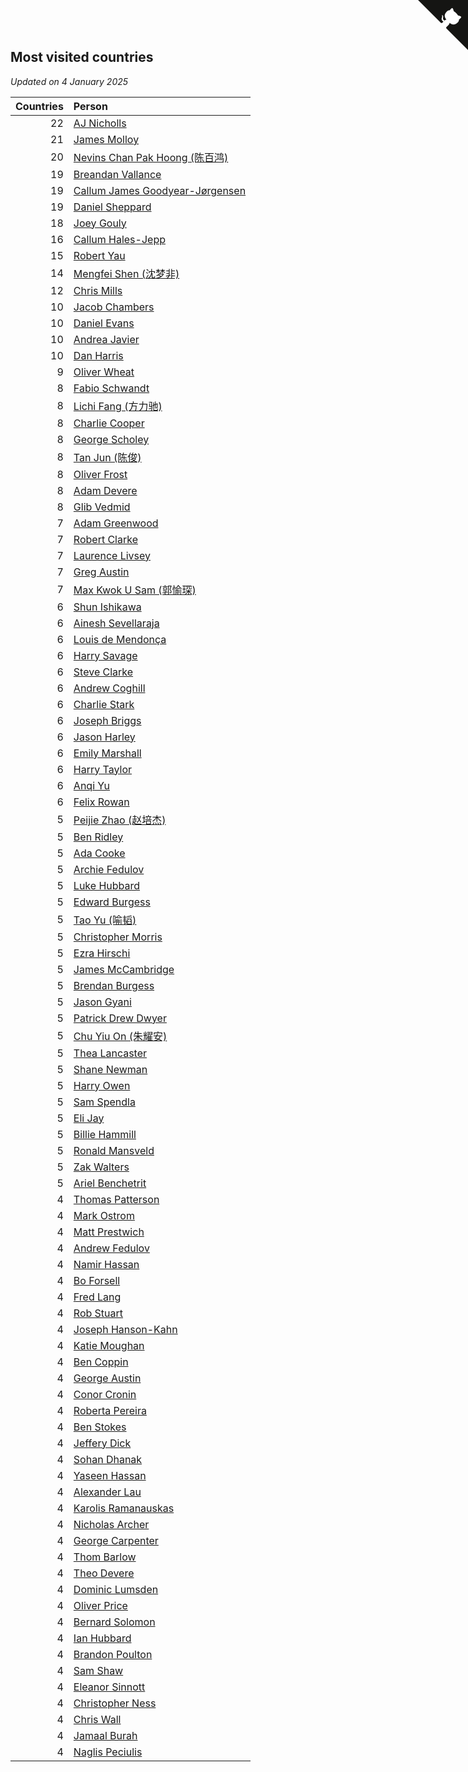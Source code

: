 ## Most visited countries

*Updated on  4 January 2025*

| Countries | Person |
| ---: | :--- |
| 22 | [AJ Nicholls](https://www.worldcubeassociation.org/persons/2015NICH04) |
| 21 | [James Molloy](https://www.worldcubeassociation.org/persons/2011MOLL01) |
| 20 | [Nevins Chan Pak Hoong (陈百鸿)](https://www.worldcubeassociation.org/persons/2010CHAN20) |
| 19 | [Breandan Vallance](https://www.worldcubeassociation.org/persons/2007VALL01) |
| 19 | [Callum James Goodyear-Jørgensen](https://www.worldcubeassociation.org/persons/2012GOOD02) |
| 19 | [Daniel Sheppard](https://www.worldcubeassociation.org/persons/2009SHEP01) |
| 18 | [Joey Gouly](https://www.worldcubeassociation.org/persons/2007GOUL01) |
| 16 | [Callum Hales-Jepp](https://www.worldcubeassociation.org/persons/2012HALE01) |
| 15 | [Robert Yau](https://www.worldcubeassociation.org/persons/2009YAUR01) |
| 14 | [Mengfei Shen (沈梦非)](https://www.worldcubeassociation.org/persons/2018SHEN07) |
| 12 | [Chris Mills](https://www.worldcubeassociation.org/persons/2014MILL04) |
| 10 | [Jacob Chambers](https://www.worldcubeassociation.org/persons/2017CHAM09) |
| 10 | [Daniel Evans](https://www.worldcubeassociation.org/persons/2016EVAN06) |
| 10 | [Andrea Javier](https://www.worldcubeassociation.org/persons/2010JAVI01) |
| 10 | [Dan Harris](https://www.worldcubeassociation.org/persons/2003HARR01) |
| 9 | [Oliver Wheat](https://www.worldcubeassociation.org/persons/2016WHEA01) |
| 8 | [Fabio Schwandt](https://www.worldcubeassociation.org/persons/2014SCHW02) |
| 8 | [Lichi Fang (方力驰)](https://www.worldcubeassociation.org/persons/2018FANG03) |
| 8 | [Charlie Cooper](https://www.worldcubeassociation.org/persons/2007COOP01) |
| 8 | [George Scholey](https://www.worldcubeassociation.org/persons/2015SCHO05) |
| 8 | [Tan Jun (陈俊)](https://www.worldcubeassociation.org/persons/2018JUNT01) |
| 8 | [Oliver Frost](https://www.worldcubeassociation.org/persons/2012FROS01) |
| 8 | [Adam Devere](https://www.worldcubeassociation.org/persons/2018DEVE02) |
| 8 | [Glib Vedmid](https://www.worldcubeassociation.org/persons/2016VEDM01) |
| 7 | [Adam Greenwood](https://www.worldcubeassociation.org/persons/2011GREE03) |
| 7 | [Robert Clarke](https://www.worldcubeassociation.org/persons/2014CLAR01) |
| 7 | [Laurence Livsey](https://www.worldcubeassociation.org/persons/2012LIVS01) |
| 7 | [Greg Austin](https://www.worldcubeassociation.org/persons/2006AUST01) |
| 7 | [Max Kwok U Sam (郭愉琛)](https://www.worldcubeassociation.org/persons/2018SAMK01) |
| 6 | [Shun Ishikawa](https://www.worldcubeassociation.org/persons/2011ISHI02) |
| 6 | [Ainesh Sevellaraja](https://www.worldcubeassociation.org/persons/2012SEVE01) |
| 6 | [Louis de Mendonça](https://www.worldcubeassociation.org/persons/2013MEND03) |
| 6 | [Harry Savage](https://www.worldcubeassociation.org/persons/2013SAVA01) |
| 6 | [Steve Clarke](https://www.worldcubeassociation.org/persons/2015CLAR13) |
| 6 | [Andrew Coghill](https://www.worldcubeassociation.org/persons/2009COGH01) |
| 6 | [Charlie Stark](https://www.worldcubeassociation.org/persons/2014STAR05) |
| 6 | [Joseph Briggs](https://www.worldcubeassociation.org/persons/2017BRIG03) |
| 6 | [Jason Harley](https://www.worldcubeassociation.org/persons/2016HARL01) |
| 6 | [Emily Marshall](https://www.worldcubeassociation.org/persons/2023MARS02) |
| 6 | [Harry Taylor](https://www.worldcubeassociation.org/persons/2014TAYL06) |
| 6 | [Anqi Yu](https://www.worldcubeassociation.org/persons/2018YUAN02) |
| 6 | [Felix Rowan](https://www.worldcubeassociation.org/persons/2023ROWA01) |
| 5 | [Peijie Zhao (赵培杰)](https://www.worldcubeassociation.org/persons/2019ZHAP04) |
| 5 | [Ben Ridley](https://www.worldcubeassociation.org/persons/2016RIDL01) |
| 5 | [Ada Cooke](https://www.worldcubeassociation.org/persons/2020COOK03) |
| 5 | [Archie Fedulov](https://www.worldcubeassociation.org/persons/2022FEDU01) |
| 5 | [Luke Hubbard](https://www.worldcubeassociation.org/persons/2011HUBB01) |
| 5 | [Edward Burgess](https://www.worldcubeassociation.org/persons/2018BURG03) |
| 5 | [Tao Yu (喻韬)](https://www.worldcubeassociation.org/persons/2012YUTA01) |
| 5 | [Christopher Morris](https://www.worldcubeassociation.org/persons/2013MORR03) |
| 5 | [Ezra Hirschi](https://www.worldcubeassociation.org/persons/2019HIRS01) |
| 5 | [James McCambridge](https://www.worldcubeassociation.org/persons/2019MCCA09) |
| 5 | [Brendan Burgess](https://www.worldcubeassociation.org/persons/2019BURG06) |
| 5 | [Jason Gyani](https://www.worldcubeassociation.org/persons/2008GYAN01) |
| 5 | [Patrick Drew Dwyer](https://www.worldcubeassociation.org/persons/2019DWYE01) |
| 5 | [Chu Yiu On (朱耀安)](https://www.worldcubeassociation.org/persons/2019ONCH01) |
| 5 | [Thea Lancaster](https://www.worldcubeassociation.org/persons/2023LANC06) |
| 5 | [Shane Newman](https://www.worldcubeassociation.org/persons/2013NEWM02) |
| 5 | [Harry Owen](https://www.worldcubeassociation.org/persons/2017OWEN01) |
| 5 | [Sam Spendla](https://www.worldcubeassociation.org/persons/2015SPEN01) |
| 5 | [Eli Jay](https://www.worldcubeassociation.org/persons/2014JAYE01) |
| 5 | [Billie Hammill](https://www.worldcubeassociation.org/persons/2015HAMM01) |
| 5 | [Ronald Mansveld](https://www.worldcubeassociation.org/persons/2015MANS04) |
| 5 | [Zak Walters](https://www.worldcubeassociation.org/persons/2013WALT01) |
| 5 | [Ariel Benchetrit](https://www.worldcubeassociation.org/persons/2019BENC04) |
| 4 | [Thomas Patterson](https://www.worldcubeassociation.org/persons/2014PATT02) |
| 4 | [Mark Ostrom](https://www.worldcubeassociation.org/persons/2017OSTR01) |
| 4 | [Matt Prestwich](https://www.worldcubeassociation.org/persons/2016PRES04) |
| 4 | [Andrew Fedulov](https://www.worldcubeassociation.org/persons/2022FEDU02) |
| 4 | [Namir Hassan](https://www.worldcubeassociation.org/persons/2022HASS02) |
| 4 | [Bo Forsell](https://www.worldcubeassociation.org/persons/2022FORS06) |
| 4 | [Fred Lang](https://www.worldcubeassociation.org/persons/2016LANG12) |
| 4 | [Rob Stuart](https://www.worldcubeassociation.org/persons/2011STUA01) |
| 4 | [Joseph Hanson-Kahn](https://www.worldcubeassociation.org/persons/2012HANS03) |
| 4 | [Katie Moughan](https://www.worldcubeassociation.org/persons/2017DAVI03) |
| 4 | [Ben Coppin](https://www.worldcubeassociation.org/persons/2013COPP01) |
| 4 | [George Austin](https://www.worldcubeassociation.org/persons/2016AUST05) |
| 4 | [Conor Cronin](https://www.worldcubeassociation.org/persons/2013CRON01) |
| 4 | [Roberta Pereira](https://www.worldcubeassociation.org/persons/2018PERE42) |
| 4 | [Ben Stokes](https://www.worldcubeassociation.org/persons/2018STOK01) |
| 4 | [Jeffery Dick](https://www.worldcubeassociation.org/persons/2014DICK01) |
| 4 | [Sohan Dhanak](https://www.worldcubeassociation.org/persons/2014DHAN03) |
| 4 | [Yaseen Hassan](https://www.worldcubeassociation.org/persons/2015HASS04) |
| 4 | [Alexander Lau](https://www.worldcubeassociation.org/persons/2011LAUA01) |
| 4 | [Karolis Ramanauskas](https://www.worldcubeassociation.org/persons/2013RAMA06) |
| 4 | [Nicholas Archer](https://www.worldcubeassociation.org/persons/2020ARCH01) |
| 4 | [George Carpenter](https://www.worldcubeassociation.org/persons/2011CARP01) |
| 4 | [Thom Barlow](https://www.worldcubeassociation.org/persons/2006BARL01) |
| 4 | [Theo Devere](https://www.worldcubeassociation.org/persons/2019DEVE03) |
| 4 | [Dominic Lumsden](https://www.worldcubeassociation.org/persons/2016LUMS01) |
| 4 | [Oliver Price](https://www.worldcubeassociation.org/persons/2014PRIC01) |
| 4 | [Bernard Solomon](https://www.worldcubeassociation.org/persons/2013SOLO02) |
| 4 | [Ian Hubbard](https://www.worldcubeassociation.org/persons/2011HUBB02) |
| 4 | [Brandon Poulton](https://www.worldcubeassociation.org/persons/2019POUL02) |
| 4 | [Sam Shaw](https://www.worldcubeassociation.org/persons/2016SHAW02) |
| 4 | [Eleanor Sinnott](https://www.worldcubeassociation.org/persons/2016SINN01) |
| 4 | [Christopher Ness](https://www.worldcubeassociation.org/persons/2007NESS01) |
| 4 | [Chris Wall](https://www.worldcubeassociation.org/persons/2011WALL02) |
| 4 | [Jamaal Burah](https://www.worldcubeassociation.org/persons/2017BURA01) |
| 4 | [Naglis Peciulis](https://www.worldcubeassociation.org/persons/2017PECI01) |


<a href="https://github.com/simonkellly/wca_statistics_uk" class="github-corner" aria-label="View source on Github"><svg width="80" height="80" viewBox="0 0 250 250" style="fill:#151513; color:#fff; position: absolute; top: 0; border: 0; right: 0;" aria-hidden="true"><path d="M0,0 L115,115 L130,115 L142,142 L250,250 L250,0 Z"></path><path d="M128.3,109.0 C113.8,99.7 119.0,89.6 119.0,89.6 C122.0,82.7 120.5,78.6 120.5,78.6 C119.2,72.0 123.4,76.3 123.4,76.3 C127.3,80.9 125.5,87.3 125.5,87.3 C122.9,97.6 130.6,101.9 134.4,103.2" fill="currentColor" style="transform-origin: 130px 106px;" class="octo-arm"></path><path d="M115.0,115.0 C114.9,115.1 118.7,116.5 119.8,115.4 L133.7,101.6 C136.9,99.2 139.9,98.4 142.2,98.6 C133.8,88.0 127.5,74.4 143.8,58.0 C148.5,53.4 154.0,51.2 159.7,51.0 C160.3,49.4 163.2,43.6 171.4,40.1 C171.4,40.1 176.1,42.5 178.8,56.2 C183.1,58.6 187.2,61.8 190.9,65.4 C194.5,69.0 197.7,73.2 200.1,77.6 C213.8,80.2 216.3,84.9 216.3,84.9 C212.7,93.1 206.9,96.0 205.4,96.6 C205.1,102.4 203.0,107.8 198.3,112.5 C181.9,128.9 168.3,122.5 157.7,114.1 C157.9,116.9 156.7,120.9 152.7,124.9 L141.0,136.5 C139.8,137.7 141.6,141.9 141.8,141.8 Z" fill="currentColor" class="octo-body"></path></svg></a><style>.github-corner:hover .octo-arm{animation:octocat-wave 560ms ease-in-out}@keyframes octocat-wave{0%,100%{transform:rotate(0)}20%,60%{transform:rotate(-25deg)}40%,80%{transform:rotate(10deg)}}@media (max-width:500px){.github-corner:hover .octo-arm{animation:none}.github-corner .octo-arm{animation:octocat-wave 560ms ease-in-out}}</style>
